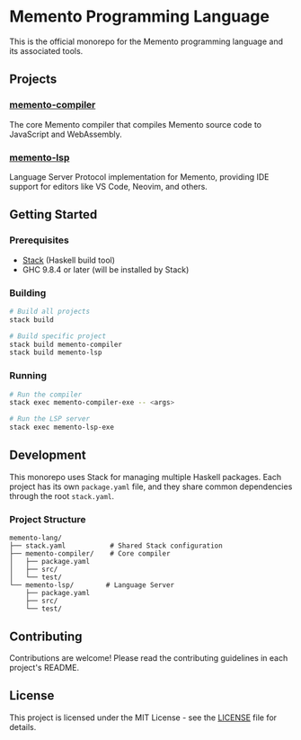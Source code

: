# Memento Programming Language

This is the official monorepo for the Memento programming language and its associated tools.

## Projects

### [memento-compiler](./memento-compiler/)
The core Memento compiler that compiles Memento source code to JavaScript and WebAssembly.

### [memento-lsp](./memento-lsp/)
Language Server Protocol implementation for Memento, providing IDE support for editors like VS Code, Neovim, and others.

## Getting Started

### Prerequisites
- [Stack](https://docs.haskellstack.org/en/stable/README/) (Haskell build tool)
- GHC 9.8.4 or later (will be installed by Stack)

### Building
```bash
# Build all projects
stack build

# Build specific project
stack build memento-compiler
stack build memento-lsp
```

### Running
```bash
# Run the compiler
stack exec memento-compiler-exe -- <args>

# Run the LSP server
stack exec memento-lsp-exe
```

## Development

This monorepo uses Stack for managing multiple Haskell packages. Each project has its own `package.yaml` file, and they share common dependencies through the root `stack.yaml`.

### Project Structure
```
memento-lang/
├── stack.yaml           # Shared Stack configuration
├── memento-compiler/    # Core compiler
│   ├── package.yaml
│   ├── src/
│   └── test/
└── memento-lsp/        # Language Server
    ├── package.yaml
    ├── src/
    └── test/
```

## Contributing

Contributions are welcome! Please read the contributing guidelines in each project's README.

## License

This project is licensed under the MIT License - see the [LICENSE](./memento-compiler/LICENSE) file for details.